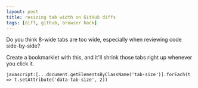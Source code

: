 ```yaml
---
layout: post
title: resizing tab width on GitHub diffs
tags: [diff, github, browser hack]
---
```


Do you think 8-wide tabs are too wide, especially when reviewing code side-by-side?

Create a bookmarklet with this, and it'll shrink those tabs right up whenever you click it.

```
javascript:[...document.getElementsByClassName('tab-size')].forEach(t => t.setAttribute('data-tab-size', 2))
```
